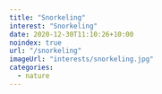 ```yaml
---
title: "Snorkeling"
interest: "Snorkeling"
date: 2020-12-30T11:10:26+10:00
noindex: true
url: "/snorkeling"
imageUrl: "interests/snorkeling.jpg"
categories:
  - nature
---
```

